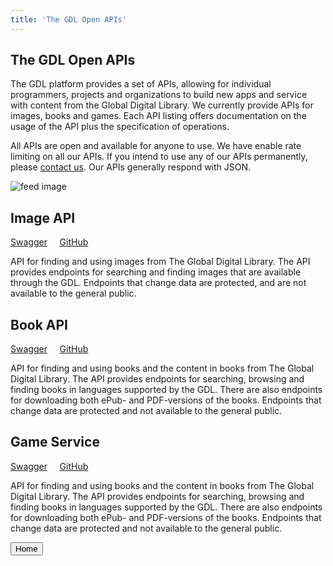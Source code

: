 ```yaml
---
title: 'The GDL Open APIs'
---
```


<section>

# The GDL Open APIs

The GDL platform provides a set of APIs, allowing for individual programmers, projects and organizations to build new apps and service with content from the Global Digital Library. We currently provide APIs for images, books and games. Each API listing offers documentation on the usage of the API plus the specification of operations.

All APIs are open and available for anyone to use. 
We have enable rate limiting on all our APIs. If you intend to use any of our APIs permanently, please [contact us](mailto:support@digitallibrary.io).
Our APIs generally respond with JSON.

<bottomimagewrapper>

![feed image](/images/billy.png)

</bottomimagewrapper>

</section>

<content>

## Image API
[Swagger](/image-api) &nbsp;&nbsp;&nbsp; [GitHub](https://github.com/GlobalDigitalLibraryio/image-api)

API for finding and using images from The Global Digital Library. The API provides endpoints for searching and finding images that are available through the GDL.
Endpoints that change data are protected, and are not available to the general public. 

## Book API
[Swagger](/book-api) &nbsp;&nbsp;&nbsp; [GitHub](https://github.com/GlobalDigitalLibraryio/book-api)

API for finding and using books and the content in books from The Global Digital Library. The API provides endpoints for searching, browsing and finding books in languages supported by the GDL.
There are also endpoints for downloading both ePub- and PDF-versions of the books. Endpoints that change data are protected and not available to the general public.

## Game Service
[Swagger](/game-service) &nbsp;&nbsp;&nbsp; [GitHub](https://github.com/GlobalDigitalLibraryio/game-service)

API for finding and using books and the content in books from The Global Digital Library. The API provides endpoints for searching, browsing and finding books in languages supported by the GDL.
There are also endpoints for downloading both ePub- and PDF-versions of the books. Endpoints that change data are protected and not available to the general public.

<button to="/">Home</button>

</content>
